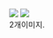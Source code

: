 

<figure class="half">  <a href="link"><img src="![메인 타임라인](https://github.com/daengjun/PetStrory/assets/98893006/97c4909e-2d27-45c1-8a35-b56466406c08)
"></a>  <a href="link"><img src="이미지경로"></a>  <figcaption>2개이미지.</figcaption></figure>

